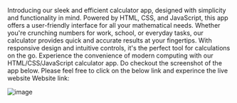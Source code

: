 Introducing our sleek and efficient calculator app, designed with simplicity and functionality in mind. 
Powered by HTML, CSS, and JavaScript, this app offers a user-friendly interface for all your mathematical needs. 
Whether you're crunching numbers for work, school, or everyday tasks, our calculator provides quick and accurate results at your fingertips. 
With responsive design and intuitive controls, it's the perfect tool for calculations on the go. 
Experience the convenience of modern computing with our HTML/CSS/JavaScript calculator app.
Do checkout the screenshot of the app below. Please feel free to click on the below link and experince the live website
Website link:

![image](https://github.com/likhitharai/Calculator/assets/38128585/aeddca68-9ac6-4362-9a4b-a6fee07de7f4)
